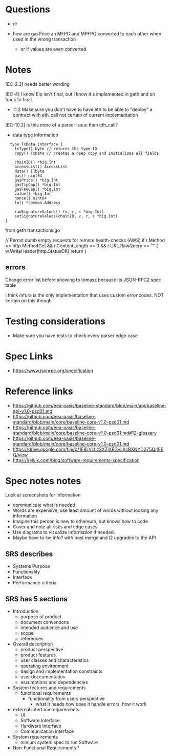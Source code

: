 # Questions
* dr


* how are gasPrice an MFPG and MPFPG converted to each other when used in the wrong transaction
  *  or if values are even converted

# Notes

[EC-2.3] needs better wording

[EC-4] I know Eip isn't final, but I know it's implemented in geth and on track to final 

* 11.2  Make sure you don't have to have eth to be able to "deploy" a contract with eth_call not certain of current implementation

[EC-10.2] is this more of a parser issue than eth_call?


* data type information 
  
```
  type TxData interface {
	txType() byte // returns the type ID
	copy() TxData // creates a deep copy and initializes all fields

	chainID() *big.Int
	accessList() AccessList
	data() []byte
	gas() uint64
	gasPrice() *big.Int
	gasTipCap() *big.Int
	gasFeeCap() *big.Int
	value() *big.Int
	nonce() uint64
	to() *common.Address

	rawSignatureValues() (v, r, s *big.Int)
	setSignatureValues(chainID, v, r, s *big.Int)
}
```
from geth transactions.go

// Permit dumb empty requests for remote health-checks (AWS)
	if r.Method == http.MethodGet && r.ContentLength == 0 && r.URL.RawQuery == "" {
		w.WriteHeader(http.StatusOK)
		return
	}

## errors

Change error list before showing to tomasz because its JSON-RPC2 spec table

I think infura is the only implementation that uses custom error codes. NOT certain on this though

# Testing considerations
* Make sure you have tests to check every parser edge case 


# Spec Links
* https://www.jsonrpc.org/specification 
# Reference links 
* https://github.com/eea-oasis/baseline-standard/blob/main/api/baseline-api-v1.0-psd01.md
* https://github.com/eea-oasis/baseline-standard/blob/main/core/baseline-core-v1.0-psd01.md
* https://github.com/eea-oasis/baseline-standard/blob/main/core/baseline-core-v1.0-psd01.md#12-glossary
* https://github.com/eea-oasis/baseline-standard/blob/main/core/baseline-core-v1.0-psd01.md
* https://drive.google.com/file/d/1F8LVcLz3XZiXEGvLhcBXNYD2Z5QjfEEQ/view
* https://jelvix.com/blog/software-requirements-specification



# Spec notes notes

Look at screenshots for information

* communicate what is needed
* Words are expensive, use least amount of words without loosing any information
* Imagine this person is new to ethereum, but knows how to code  
* Cover and note all risks and edge cases 
* Use diagrams to visualize information if needed.
* Maybe have to-be info? with post merge and l2 upgrades to the API

## SRS describes
* Systems Purpose
* Functionality
* Interface
* Performance criteria

## SRS has 5 sections
* Introduction
  * purpose of product
  * document conventions
  * intended audience and use
  * scope
  * references 
* Overall description
  * product perspective
  * product features
  * user classes and characteristics
  * operating environment
  * design and implementation constraints
  * user doccumentation
  * assumptions and dependencies
* System features and requirements
  * functional requirements
    * functionality from users perspective 
      * what It needs how does it handle errors, how it work
* external interface requirements
  * UI
  * Software Interface
  * Hardware interface
  * Communication interface
* System requirements
  * minium system spec to run Software
* Non-Functional Requirements
  * 